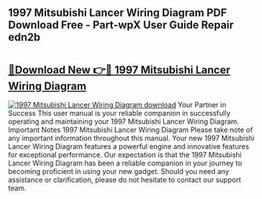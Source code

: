 ## 1997 Mitsubishi Lancer Wiring Diagram PDF Download Free - Part-wpX User Guide Repair edn2b

# <h2><a href="http://dflqty.blite.top/?on=1997+Mitsubishi+Lancer+Wiring+Diagram">🔗Download New 👉🔴 1997 Mitsubishi Lancer Wiring Diagram</a></h2>

[![1997 Mitsubishi Lancer Wiring Diagram download](https://i.imgur.com/lujVjoI.png)](http://dflqty.blite.top/?on=1997+Mitsubishi+Lancer+Wiring+Diagram)
Your Partner in Success This user manual is your reliable companion in successfully operating and maintaining your 1997 Mitsubishi Lancer Wiring Diagram. Important Notes 1997 Mitsubishi Lancer Wiring Diagram Please take note of any important information throughout this manual. Your new 1997 Mitsubishi Lancer Wiring Diagram features a powerful engine and innovative features for exceptional performance. Our expectation is that the 1997 Mitsubishi Lancer Wiring Diagram has been a reliable companion in your journey to becoming proficient in using your new gadget. Should you need any assistance or clarification, please do not hesitate to contact our support team.
